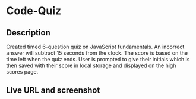 # Code-Quiz

## Description

Created timed 6-question quiz on JavaScript fundamentals.  An incorrect answer will subtract 15 seconds from the clock. The score is based on the time left when the quiz ends. User is prompted to give their initials which is then saved with their score in local storage and displayed on the high scores page. 

## Live URL and screenshot
